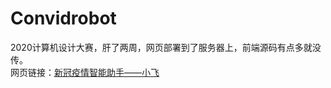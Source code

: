 # Convidrobot
2020计算机设计大赛，肝了两周，网页部署到了服务器上，前端源码有点多就没传。  
网页链接：[新冠疫情智能助手——小飞](http://khany.top/robot/) 
